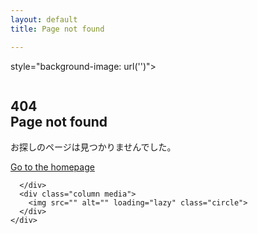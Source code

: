 ```yaml
---
layout: default
title: Page not found

---
```

<section class="block block-hero-2"

style="background-image: url('')">
  <div class="container">
    <div class="columns">
      <div class="column text">
        <h1><span class="light"><strong>404<br>Page not found</strong></span></h1>
        <p>お探しのページは見つかりませんでした。</p>
        <a class="button primary inverted" href="/index.html">Go to the homepage</a>
        
      </div>
      <div class="column media">
        <img src="" alt="" loading="lazy" class="circle">
      </div>
    </div>
  </div>
</section>
